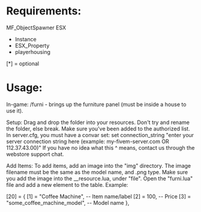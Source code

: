 # Requirements:

MF_ObjectSpawner
ESX
  * Instance
  * ESX_Property
  * playerhousing

  [*] = optional


# Usage:

In-game:
  /furni - brings up the furniture panel (must be inside a house to use it).

Setup:
  Drag and drop the folder into your resources.
  Don't try and rename the folder, else break.
  Make sure you've been added to the authorized list.
 In server.cfg, you must have a convar set:
  set connection_string "enter your server connection string here (example: my-fivem-server.com OR 112.37.43.00)"
  If you have no idea what this ^ means, contact us through the webstore support chat.

Add Items:
  To add items, add an image into the "img" directory.
  The image filename must be the same as the model name, and .png type.
  Make sure you add the image into the __resource.lua, under "file".
  Open the "furni.lua" file and add a new element to the table. Example:

  [20] = {
    [1] = "Coffee Machine",             -- Item name/label
    [2] = 100,                          -- Price
    [3] = "some_coffee_machine_model",  -- Model name
  },
